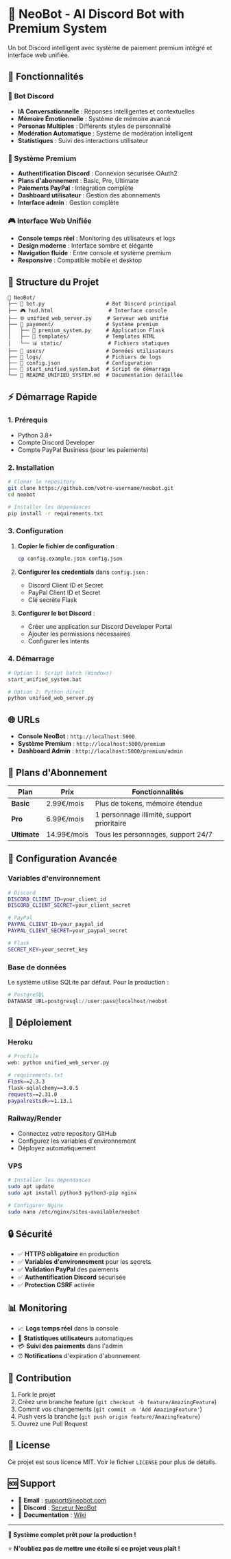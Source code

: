 # 🧠 NeoBot - AI Discord Bot with Premium System

Un bot Discord intelligent avec système de paiement premium intégré et interface web unifiée.

## 🚀 Fonctionnalités

### 🤖 Bot Discord
- **IA Conversationnelle** : Réponses intelligentes et contextuelles
- **Mémoire Émotionnelle** : Système de mémoire avancé
- **Personas Multiples** : Différents styles de personnalité
- **Modération Automatique** : Système de modération intelligent
- **Statistiques** : Suivi des interactions utilisateur

### 💎 Système Premium
- **Authentification Discord** : Connexion sécurisée OAuth2
- **Plans d'abonnement** : Basic, Pro, Ultimate
- **Paiements PayPal** : Intégration complète
- **Dashboard utilisateur** : Gestion des abonnements
- **Interface admin** : Gestion complète

### 🎮 Interface Web Unifiée
- **Console temps réel** : Monitoring des utilisateurs et logs
- **Design moderne** : Interface sombre et élégante
- **Navigation fluide** : Entre console et système premium
- **Responsive** : Compatible mobile et desktop

## 📁 Structure du Projet

```
📁 NeoBot/
├── 🤖 bot.py                    # Bot Discord principal
├── 🎮 hud.html                  # Interface console
├── 🌐 unified_web_server.py     # Serveur web unifié
├── 📁 payement/                 # Système premium
│   ├── 💎 premium_system.py     # Application Flask
│   ├── 🎨 templates/            # Templates HTML
│   └── 📊 static/               # Fichiers statiques
├── 📁 users/                    # Données utilisateurs
├── 📁 logs/                     # Fichiers de logs
├── 🔧 config.json               # Configuration
├── 🚀 start_unified_system.bat  # Script de démarrage
└── 📖 README_UNIFIED_SYSTEM.md  # Documentation détaillée
```

## ⚡ Démarrage Rapide

### 1. Prérequis
- Python 3.8+
- Compte Discord Developer
- Compte PayPal Business (pour les paiements)

### 2. Installation
```bash
# Cloner le repository
git clone https://github.com/votre-username/neobot.git
cd neobot

# Installer les dépendances
pip install -r requirements.txt
```

### 3. Configuration
1. **Copier le fichier de configuration** :
   ```bash
   cp config.example.json config.json
   ```

2. **Configurer les credentials** dans `config.json` :
   - Discord Client ID et Secret
   - PayPal Client ID et Secret
   - Clé secrète Flask

3. **Configurer le bot Discord** :
   - Créer une application sur Discord Developer Portal
   - Ajouter les permissions nécessaires
   - Configurer les intents

### 4. Démarrage
```bash
# Option 1: Script batch (Windows)
start_unified_system.bat

# Option 2: Python direct
python unified_web_server.py
```

## 🌐 URLs

- **Console NeoBot** : `http://localhost:5000`
- **Système Premium** : `http://localhost:5000/premium`
- **Dashboard Admin** : `http://localhost:5000/premium/admin`

## 🎯 Plans d'Abonnement

| Plan | Prix | Fonctionnalités |
|------|------|-----------------|
| **Basic** | 2.99€/mois | Plus de tokens, mémoire étendue |
| **Pro** | 6.99€/mois | 1 personnage illimité, support prioritaire |
| **Ultimate** | 14.99€/mois | Tous les personnages, support 24/7 |

## 🔧 Configuration Avancée

### Variables d'environnement
```bash
# Discord
DISCORD_CLIENT_ID=your_client_id
DISCORD_CLIENT_SECRET=your_client_secret

# PayPal
PAYPAL_CLIENT_ID=your_paypal_id
PAYPAL_CLIENT_SECRET=your_paypal_secret

# Flask
SECRET_KEY=your_secret_key
```

### Base de données
Le système utilise SQLite par défaut. Pour la production :
```python
# PostgreSQL
DATABASE_URL=postgresql://user:pass@localhost/neobot
```

## 🚀 Déploiement

### Heroku
```bash
# Procfile
web: python unified_web_server.py

# requirements.txt
Flask==2.3.3
flask-sqlalchemy==3.0.5
requests==2.31.0
paypalrestsdk==1.13.1
```

### Railway/Render
- Connectez votre repository GitHub
- Configurez les variables d'environnement
- Déployez automatiquement

### VPS
```bash
# Installer les dépendances
sudo apt update
sudo apt install python3 python3-pip nginx

# Configurer Nginx
sudo nano /etc/nginx/sites-available/neobot
```

## 🔒 Sécurité

- ✅ **HTTPS obligatoire** en production
- ✅ **Variables d'environnement** pour les secrets
- ✅ **Validation PayPal** des paiements
- ✅ **Authentification Discord** sécurisée
- ✅ **Protection CSRF** activée

## 📊 Monitoring

- 📈 **Logs temps réel** dans la console
- 👥 **Statistiques utilisateurs** automatiques
- 💳 **Suivi des paiements** dans l'admin
- ⏰ **Notifications** d'expiration d'abonnement

## 🤝 Contribution

1. Fork le projet
2. Créez une branche feature (`git checkout -b feature/AmazingFeature`)
3. Commit vos changements (`git commit -m 'Add AmazingFeature'`)
4. Push vers la branche (`git push origin feature/AmazingFeature`)
5. Ouvrez une Pull Request

## 📝 License

Ce projet est sous licence MIT. Voir le fichier `LICENSE` pour plus de détails.

## 🆘 Support

- 📧 **Email** : support@neobot.com
- 💬 **Discord** : [Serveur NeoBot](https://discord.gg/neobot)
- 📖 **Documentation** : [Wiki](https://github.com/votre-username/neobot/wiki)

---

**🎯 Système complet prêt pour la production !**

⭐ **N'oubliez pas de mettre une étoile si ce projet vous plaît !** 